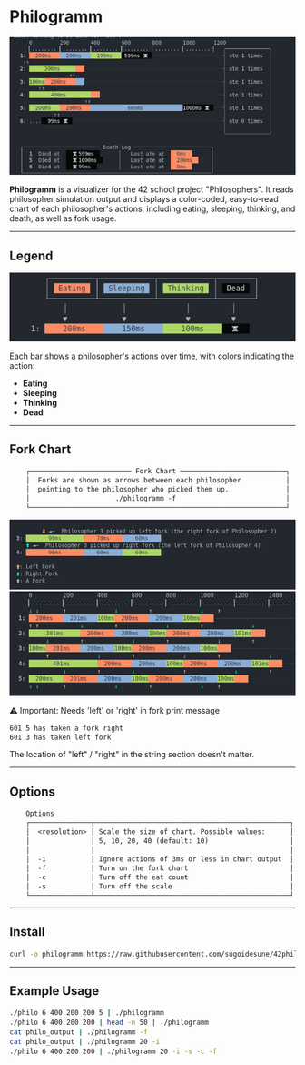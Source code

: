 # Philogramm

![Color coding legend](/help/philogramm.png)

**Philogramm** is a visualizer for the 42 school project "Philosophers". It reads philosopher simulation output and displays a color-coded, easy-to-read chart of each philosopher's actions, including eating, sleeping, thinking, and death, as well as fork usage.

---

## Legend

![Color coding legend](/help/colorcoding.png)

Each bar shows a philosopher's actions over time, with colors indicating the action:

- **Eating**
- **Sleeping**
- **Thinking**
- **Dead**

---

## Fork Chart

```
	┌───────────────────────── Fork Chart ──────────────────────────┐
	│  Forks are shown as arrows between each philosopher           │
	│  pointing to the philosopher who picked them up.              │
	│                     ./philogramm -f                           │
	└───────────────────────────────────────────────────────────────┘
```

![Fork Example](/help/forkhelp.png)
![Fork Example](/help/forkchart.png)

⚠️  Important: Needs 'left' or 'right' in fork print message
```
601 5 has taken a fork right 
601 3 has taken left fork 
```

The location of "left" / "right" in the string section doesn't matter.

---

## Options

```
	Options
	┌───────────────┬────────────────────────────────────────────────┐
	│  <resolution> │ Scale the size of chart. Possible values:      │
	│               │ 5, 10, 20, 40 (default: 10)                    │
	│               │                                                │
	│  -i           │ Ignore actions of 3ms or less in chart output  │
	│  -f           │ Turn on the fork chart                         │
	│  -c           │ Turn off the eat count                         │
	│  -s           │ Turn off the scale                             │
	└───────────────┴────────────────────────────────────────────────┘
```

---



## Install

```bash
curl -o philogramm https://raw.githubusercontent.com/sugoidesune/42philogramm/master/philogramm
```
---

## Example Usage

```sh
./philo 6 400 200 200 5 | ./philogramm
./philo 6 400 200 200 | head -n 50 | ./philogramm
cat philo_output | ./philogramm -f
cat philo_output | ./philogramm 20 -i
./philo 6 400 200 200 | ./philogramm 20 -i -s -c -f
```
